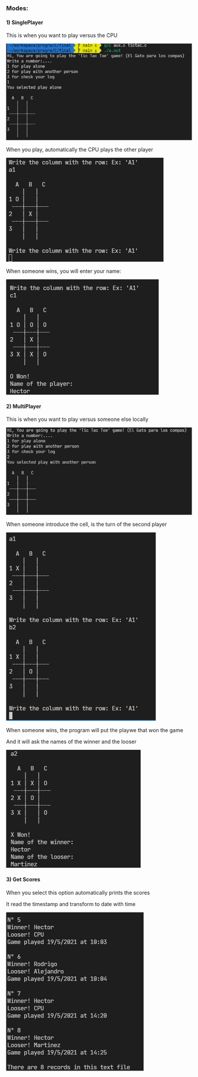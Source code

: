 ### Modes:

#### 1) SinglePlayer

This is when you want to play versus the CPU

<img src="img/modes/mode1_intro.png">

When you play, automatically the CPU plays the other player

<img src="img/modes/mode1_second.png">

When someone wins, you will enter your name:

<img src="img/modes/mode1_third.png">


#### 2) MultiPlayer 

This is when you want to play versus someone else locally

<img src="img/modes/mode2_intro.png">

When someone introduce the cell, is the turn of the second player

<img src="img/modes/mode2_second.png">

When someone wins, the program will put the playwe that won the game

And it will ask the names of the winner and the looser

<img src="img/modes/mode2_third.png">

#### 3) Get Scores 

When you select this option automatically prints the scores

It read the timestamp and transform to date with time

<img src="img/modes/mode3_intro.png">